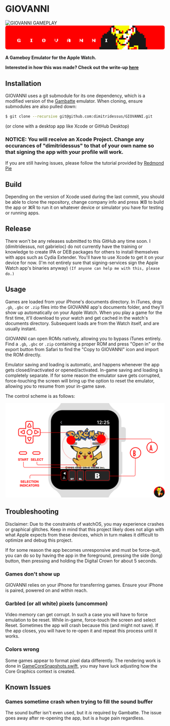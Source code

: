 # GIOVANNI

![GIOVANNI GAMEPLAY](gameplay.gif)
![GIOVANNI](banner.png)

**A Gameboy Emulator for the Apple Watch.**

**Interested in how this was made? Check out the write-up [here](http://gabrieloc.com/2017/03/21/GIOVANNI.html)**

## Installation

GIOVANNI uses a git submodule for its one dependency, which is a modified version of the [Gambatte](https://github.com/dimitridessus/gambatte) emulator. When cloning, ensure submodules are also pulled down:

``` bash
$ git clone --recursive git@github.com:dimitridessus/GIOVANNI.git
```
(or clone with a desktop app like Xcode or GitHub Desktop)

### NOTICE: You will receive an Xcode Project. Change any occurances of "dimitridessus" to that of your own name so that signing the app with your profile will work.

If you are still having issues, please follow the tutorial provided by [Redmond Pie](http://www.redmondpie.com/install-giovanni-game-boy-emulator-on-apple-watch-heres-how-tutorial/)

## Build

Depending on the version of Xcode used during the last commit, you should be able to clone the repository, change company info and press ⌘B to build the app or ⌘R to run it on whatever device or simulator you have for testing or running apps.

## Release

There won't be any releases submitted to this GitHub any time soon. I (dimitridessus, not gabrieloc) do not currently have the training or knowledge to create IPA or DEB packages for others to install themselves with apps such as Cydia Extender. You'll have to use Xcode to get it on your device for now. (I'm not entirely sure that signing-services sign the Apple Watch app's binaries anyway)
`(If anyone can help me with this, please do.)`

## Usage

Games are loaded from your iPhone's documents directory. In iTunes, drop `.gb`, `.gbc` or `.zip` files into the GIOVANNI app's documents folder, and they'll show up automatically on your Apple Watch. When you play a game for the first time, it'll download to your watch and get cached in the watch's documents directory. Subsequent loads are from the Watch itself, and are usually instant.

GIOVANNI can open ROMs natively, allowing you to bypass iTunes entirely. Find a `.gb`, `.gbc` or `.zip` containing a proper ROM and press "Open in" or the export button from Safari to find the "Copy to GIOVANNI" icon and import the ROM directly.

Emulator saving and loading is automatic, and happens whenever the app gets closed/inactivated or opened/activated. In-game saving and loading is completely separate. If for some reason the emulator save gets corrupted, force-touching the screen will bring up the option to reset the emulator, allowing you to resume from your in-game save.

The control scheme is as follows:

![Controls](controls.png)

## Troubleshooting

Disclaimer: Due to the constraints of watchOS, you may experience crashes or graphical glitches. Keep in mind that this project likely does not align with what Apple expects from these devices, which in turn makes it difficult to optimize and debug this project.

If for some reason the app becomes unresponsive and must be force-quit, you can do so by having the app in the foreground, pressing the side (long) button, then pressing and holding the Digital Crown for about 5 seconds.

### Games don't show up
GIOVANNI relies on your iPhone for transferring games. Ensure your iPhone is paired, powered on and within reach.

### Garbled (or all white) pixels (uncommon)
Video memory can get corrupt. In such a case you will have to force emulation to be reset. While in-game, force-touch the screen and select Reset.
Sometimes the app will crash because this (and might not save).
If the app closes, you will have to re-open it and repeat this process until it works.

### Colors wrong
Some games appear to format pixel data differently. The rendering work is done in [GameCoreSnapshots.swift](https://github.com/dimitridessus/GIOVANNI/blob/master/gambatte_watchOS/GameCoreSnapshots.swift), you may have luck adjusting how the Core Graphics context is created.

## Known Issues

### Games sometime crash when trying to fill the sound buffer
The sound buffer isn't even used, but it *is* required by Gambatte. The issue goes away after re-opening the app, but is a huge pain regardless.
